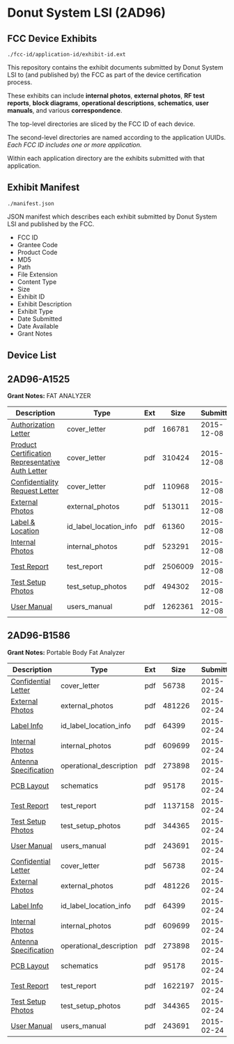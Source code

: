 # Donut System LSI (2AD96)
## FCC Device Exhibits

```
./fcc-id/application-id/exhibit-id.ext
```

This repository contains the exhibit documents submitted by Donut System LSI to (and published by) the FCC as part of the device certification process.

These exhibits can include **internal photos**, **external photos**, **RF test reports**, **block diagrams**, **operational descriptions**, **schematics**, **user manuals**, and various **correspondence**.

The top-level directories are sliced by the FCC ID of each device.

The second-level directories are named according to the application UUIDs. *Each FCC ID includes one or more application.*

Within each application directory are the exhibits submitted with that application. 

## Exhibit Manifest

```
./manifest.json
```

JSON manifest which describes each exhibit submitted by Donut System LSI and published by the FCC.

- FCC ID
- Grantee Code
- Product Code
- MD5
- Path
- File Extension
- Content Type
- Size
- Exhibit ID
- Exhibit Description
- Exhibit Type
- Date Submitted
- Date Available
- Grant Notes

## Device List
## 2AD96-A1525
**Grant Notes:** FAT ANALYZER

| Description | Type | Ext | Size | Submitted | Available |
| ----------- | ---- | --- | ---- | --------- | --------- |
| [Authorization Letter](2AD96-A1525/6937e49bc9cdf77299407cbf8241efe9/2834921.pdf) | cover_letter | pdf | 166781 | 2015-12-08 | 2015-12-08 |
| [Product Certification Representative Auth Letter](2AD96-A1525/6937e49bc9cdf77299407cbf8241efe9/2834922.pdf) | cover_letter | pdf | 310424 | 2015-12-08 | 2015-12-08 |
| [Confidentiality Request Letter](2AD96-A1525/6937e49bc9cdf77299407cbf8241efe9/2834923.pdf) | cover_letter | pdf | 110968 | 2015-12-08 | 2015-12-08 |
| [External Photos](2AD96-A1525/6937e49bc9cdf77299407cbf8241efe9/2834927.pdf) | external_photos | pdf | 513011 | 2015-12-08 | 2016-06-05 |
| [Label & Location](2AD96-A1525/6937e49bc9cdf77299407cbf8241efe9/2834932.pdf) | id_label_location_info | pdf | 61360 | 2015-12-08 | 2015-12-08 |
| [Internal Photos](2AD96-A1525/6937e49bc9cdf77299407cbf8241efe9/2834928.pdf) | internal_photos | pdf | 523291 | 2015-12-08 | 2016-06-05 |
| [Test Report](2AD96-A1525/6937e49bc9cdf77299407cbf8241efe9/2834931.pdf) | test_report | pdf | 2506009 | 2015-12-08 | 2015-12-08 |
| [Test Setup Photos](2AD96-A1525/6937e49bc9cdf77299407cbf8241efe9/2834929.pdf) | test_setup_photos | pdf | 494302 | 2015-12-08 | 2016-06-05 |
| [User Manual](2AD96-A1525/6937e49bc9cdf77299407cbf8241efe9/2834930.pdf) | users_manual | pdf | 1262361 | 2015-12-08 | 2016-06-05 |
## 2AD96-B1586
**Grant Notes:** Portable Body Fat Analyzer

| Description | Type | Ext | Size | Submitted | Available |
| ----------- | ---- | --- | ---- | --------- | --------- |
| [Confidential Letter](2AD96-B1586/d81adc3fef35f9bfe44a6db08800b65e/2539738.pdf) | cover_letter | pdf | 56738 | 2015-02-24 | 2015-02-24 |
| [External Photos](2AD96-B1586/d81adc3fef35f9bfe44a6db08800b65e/2539733.pdf) | external_photos | pdf | 481226 | 2015-02-24 | 2015-02-24 |
| [Label Info](2AD96-B1586/d81adc3fef35f9bfe44a6db08800b65e/2539735.pdf) | id_label_location_info | pdf | 64399 | 2015-02-24 | 2015-02-24 |
| [Internal Photos](2AD96-B1586/d81adc3fef35f9bfe44a6db08800b65e/2539734.pdf) | internal_photos | pdf | 609699 | 2015-02-24 | 2015-02-24 |
| [Antenna Specification](2AD96-B1586/d81adc3fef35f9bfe44a6db08800b65e/2539737.pdf) | operational_description | pdf | 273898 | 2015-02-24 | 2015-02-24 |
| [PCB Layout](2AD96-B1586/d81adc3fef35f9bfe44a6db08800b65e/2539736.pdf) | schematics | pdf | 95178 | 2015-02-24 | 2015-02-24 |
| [Test Report](2AD96-B1586/d81adc3fef35f9bfe44a6db08800b65e/2539759.pdf) | test_report | pdf | 1137158 | 2015-02-24 | 2015-02-24 |
| [Test Setup Photos](2AD96-B1586/d81adc3fef35f9bfe44a6db08800b65e/2539739.pdf) | test_setup_photos | pdf | 344365 | 2015-02-24 | 2015-02-24 |
| [User Manual](2AD96-B1586/d81adc3fef35f9bfe44a6db08800b65e/2539732.pdf) | users_manual | pdf | 243691 | 2015-02-24 | 2015-02-24 |
| [Confidential Letter](2AD96-B1586/d82ae09c7deaeeeffee9a034ecf52720/2539738.pdf) | cover_letter | pdf | 56738 | 2015-02-24 | 2015-02-24 |
| [External Photos](2AD96-B1586/d82ae09c7deaeeeffee9a034ecf52720/2539733.pdf) | external_photos | pdf | 481226 | 2015-02-24 | 2015-02-24 |
| [Label Info](2AD96-B1586/d82ae09c7deaeeeffee9a034ecf52720/2539735.pdf) | id_label_location_info | pdf | 64399 | 2015-02-24 | 2015-02-24 |
| [Internal Photos](2AD96-B1586/d82ae09c7deaeeeffee9a034ecf52720/2539734.pdf) | internal_photos | pdf | 609699 | 2015-02-24 | 2015-02-24 |
| [Antenna Specification](2AD96-B1586/d82ae09c7deaeeeffee9a034ecf52720/2539737.pdf) | operational_description | pdf | 273898 | 2015-02-24 | 2015-02-24 |
| [PCB Layout](2AD96-B1586/d82ae09c7deaeeeffee9a034ecf52720/2539736.pdf) | schematics | pdf | 95178 | 2015-02-24 | 2015-02-24 |
| [Test Report](2AD96-B1586/d82ae09c7deaeeeffee9a034ecf52720/2539740.pdf) | test_report | pdf | 1622197 | 2015-02-24 | 2015-02-24 |
| [Test Setup Photos](2AD96-B1586/d82ae09c7deaeeeffee9a034ecf52720/2539739.pdf) | test_setup_photos | pdf | 344365 | 2015-02-24 | 2015-02-24 |
| [User Manual](2AD96-B1586/d82ae09c7deaeeeffee9a034ecf52720/2539732.pdf) | users_manual | pdf | 243691 | 2015-02-24 | 2015-02-24 |
